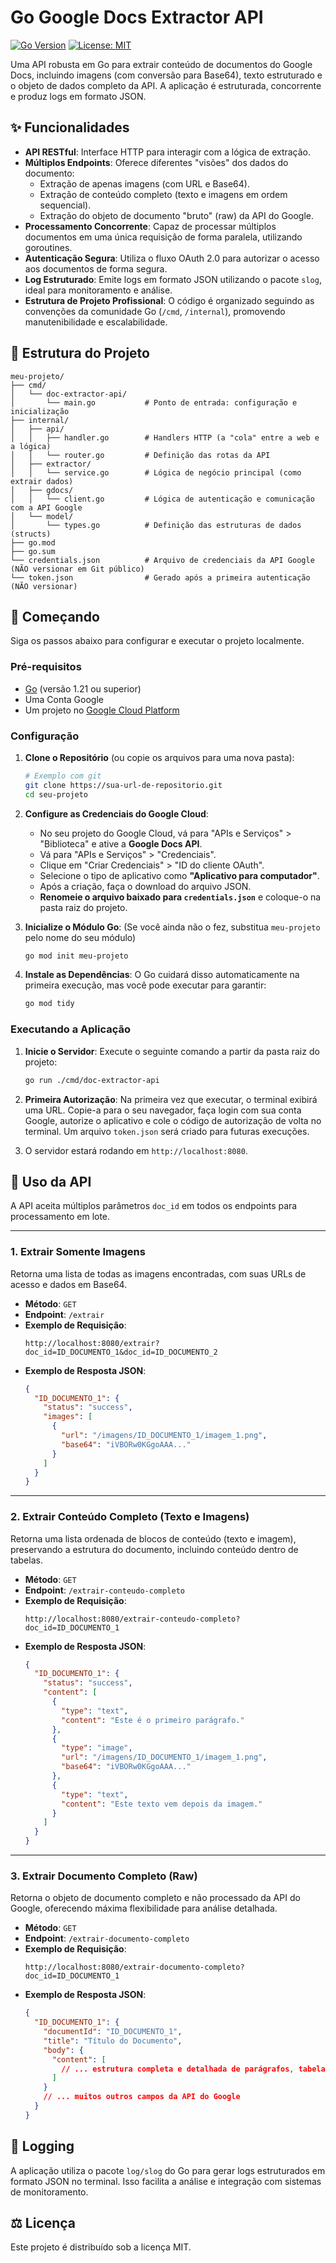 # Go Google Docs Extractor API

[![Go Version](https://img.shields.io/badge/Go-1.21+-00ADD8.svg)](https://golang.org/)
[![License: MIT](https://img.shields.io/badge/License-MIT-yellow.svg)](https://opensource.org/licenses/MIT)

Uma API robusta em Go para extrair conteúdo de documentos do Google Docs, incluindo imagens (com conversão para Base64), texto estruturado e o objeto de dados completo da API. A aplicação é estruturada, concorrente e produz logs em formato JSON.

## ✨ Funcionalidades

- **API RESTful**: Interface HTTP para interagir com a lógica de extração.
- **Múltiplos Endpoints**: Oferece diferentes "visões" dos dados do documento:
  - Extração de apenas imagens (com URL e Base64).
  - Extração de conteúdo completo (texto e imagens em ordem sequencial).
  - Extração do objeto de documento "bruto" (raw) da API do Google.
- **Processamento Concorrente**: Capaz de processar múltiplos documentos em uma única requisição de forma paralela, utilizando goroutines.
- **Autenticação Segura**: Utiliza o fluxo OAuth 2.0 para autorizar o acesso aos documentos de forma segura.
- **Log Estruturado**: Emite logs em formato JSON utilizando o pacote `slog`, ideal para monitoramento e análise.
- **Estrutura de Projeto Profissional**: O código é organizado seguindo as convenções da comunidade Go (`/cmd`, `/internal`), promovendo manutenibilidade e escalabilidade.

## 📂 Estrutura do Projeto

```
meu-projeto/
├── cmd/
│   └── doc-extractor-api/
│       └── main.go           # Ponto de entrada: configuração e inicialização
├── internal/
│   ├── api/
│   │   ├── handler.go        # Handlers HTTP (a "cola" entre a web e a lógica)
│   │   └── router.go         # Definição das rotas da API
│   ├── extractor/
│   │   └── service.go        # Lógica de negócio principal (como extrair dados)
│   ├── gdocs/
│   │   └── client.go         # Lógica de autenticação e comunicação com a API Google
│   └── model/
│       └── types.go          # Definição das estruturas de dados (structs)
├── go.mod
├── go.sum
└── credentials.json          # Arquivo de credenciais da API Google (NÃO versionar em Git público)
└── token.json                # Gerado após a primeira autenticação (NÃO versionar)
```

## 🚀 Começando

Siga os passos abaixo para configurar e executar o projeto localmente.

### Pré-requisitos

- [Go](https://go.dev/doc/install) (versão 1.21 ou superior)
- Uma Conta Google
- Um projeto no [Google Cloud Platform](https://console.cloud.google.com/)

### Configuração

1.  **Clone o Repositório** (ou copie os arquivos para uma nova pasta):

    ```bash
    # Exemplo com git
    git clone https://sua-url-de-repositorio.git
    cd seu-projeto
    ```

2.  **Configure as Credenciais do Google Cloud**:
    - No seu projeto do Google Cloud, vá para "APIs e Serviços" > "Biblioteca" e ative a **Google Docs API**.
    - Vá para "APIs e Serviços" > "Credenciais".
    - Clique em "Criar Credenciais" > "ID do cliente OAuth".
    - Selecione o tipo de aplicativo como **"Aplicativo para computador"**.
    - Após a criação, faça o download do arquivo JSON.
    - **Renomeie o arquivo baixado para `credentials.json`** e coloque-o na pasta raiz do projeto.

3.  **Inicialize o Módulo Go**:
    (Se você ainda não o fez, substitua `meu-projeto` pelo nome do seu módulo)

    ```bash
    go mod init meu-projeto
    ```

4.  **Instale as Dependências**:
    O Go cuidará disso automaticamente na primeira execução, mas você pode executar para garantir:
    ```bash
    go mod tidy
    ```

### Executando a Aplicação

1.  **Inicie o Servidor**:
    Execute o seguinte comando a partir da pasta raiz do projeto:

    ```bash
    go run ./cmd/doc-extractor-api
    ```

2.  **Primeira Autorização**:
    Na primeira vez que executar, o terminal exibirá uma URL. Copie-a para o seu navegador, faça login com sua conta Google, autorize o aplicativo e cole o código de autorização de volta no terminal. Um arquivo `token.json` será criado para futuras execuções.

3.  O servidor estará rodando em `http://localhost:8080`.

## 📖 Uso da API

A API aceita múltiplos parâmetros `doc_id` em todos os endpoints para processamento em lote.

---

### 1. Extrair Somente Imagens

Retorna uma lista de todas as imagens encontradas, com suas URLs de acesso e dados em Base64.

- **Método**: `GET`
- **Endpoint**: `/extrair`
- **Exemplo de Requisição**:
  ```http
  http://localhost:8080/extrair?doc_id=ID_DOCUMENTO_1&doc_id=ID_DOCUMENTO_2
  ```
- **Exemplo de Resposta JSON**:
  ```json
  {
    "ID_DOCUMENTO_1": {
      "status": "success",
      "images": [
        {
          "url": "/imagens/ID_DOCUMENTO_1/imagem_1.png",
          "base64": "iVBORw0KGgoAAA..."
        }
      ]
    }
  }
  ```

---

### 2. Extrair Conteúdo Completo (Texto e Imagens)

Retorna uma lista ordenada de blocos de conteúdo (texto e imagem), preservando a estrutura do documento, incluindo conteúdo dentro de tabelas.

- **Método**: `GET`
- **Endpoint**: `/extrair-conteudo-completo`
- **Exemplo de Requisição**:
  ```http
  http://localhost:8080/extrair-conteudo-completo?doc_id=ID_DOCUMENTO_1
  ```
- **Exemplo de Resposta JSON**:
  ```json
  {
    "ID_DOCUMENTO_1": {
      "status": "success",
      "content": [
        {
          "type": "text",
          "content": "Este é o primeiro parágrafo."
        },
        {
          "type": "image",
          "url": "/imagens/ID_DOCUMENTO_1/imagem_1.png",
          "base64": "iVBORw0KGgoAAA..."
        },
        {
          "type": "text",
          "content": "Este texto vem depois da imagem."
        }
      ]
    }
  }
  ```

---

### 3. Extrair Documento Completo (Raw)

Retorna o objeto de documento completo e não processado da API do Google, oferecendo máxima flexibilidade para análise detalhada.

- **Método**: `GET`
- **Endpoint**: `/extrair-documento-completo`
- **Exemplo de Requisição**:
  ```http
  http://localhost:8080/extrair-documento-completo?doc_id=ID_DOCUMENTO_1
  ```
- **Exemplo de Resposta JSON**:
  ```json
  {
    "ID_DOCUMENTO_1": {
      "documentId": "ID_DOCUMENTO_1",
      "title": "Título do Documento",
      "body": {
        "content": [
          // ... estrutura completa e detalhada de parágrafos, tabelas, etc.
        ]
      }
      // ... muitos outros campos da API do Google
    }
  }
  ```

## 📝 Logging

A aplicação utiliza o pacote `log/slog` do Go para gerar logs estruturados em formato JSON no terminal. Isso facilita a análise e integração com sistemas de monitoramento.

## ⚖️ Licença

Este projeto é distribuído sob a licença MIT.
